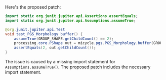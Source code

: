 Here's the proposed patch:

```java
import static org.junit.jupiter.api.Assertions.assertEquals;
import static org.junit.jupiter.api.Assumptions.assumeTrue;

@org.junit.jupiter.api.Test
void test_PGS_Morphology_buffer() {
    assumeTrue(GROUP_SHAPE.getChildCount() == 2);
    processing.core.PShape out = micycle.pgs.PGS_Morphology.buffer(GROUP_SHAPE, -1);
    assertEquals(2, out.getChildCount());
}
```

The issue is caused by a missing import statement for `Assumptions.assumeTrue()`. The proposed patch includes the necessary import statement.